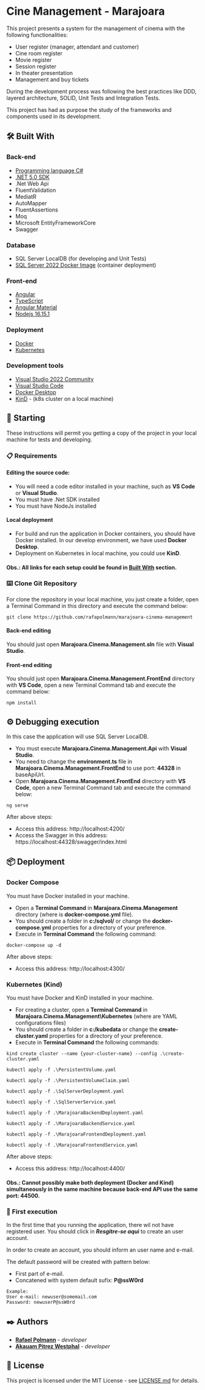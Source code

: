 # Cine Management - Marajoara

This project presents a system for the management of cinema with the following functionalities:
* User register (manager, attendant and customer)
* Cine room register
* Movie register
* Session register
* In theater presentation
* Management and buy tickets

During the development process was following the best practices like DDD, layered architecture, SOLID, Unit Tests and Integration Tests.

This project has had as purpose the study of the frameworks and components used in its development.

## 🛠️ Built With

### Back-end
* [Programming language C#](https://dotnet.microsoft.com/en-us/learn/csharp)
* [.NET 5.0 SDK](https://dotnet.microsoft.com/en-us/download/dotnet/5.0)
* .Net Web Api
* FluentValidation
* MediatR
* AutoMapper
* FluentAssertions
* Moq
* Microsoft EntityFrameworkCore
* Swagger

### Database
* SQL Server LocalDB (for developing and Unit Tests)
* [SQL Server 2022 Docker Image](https://hub.docker.com/_/microsoft-mssql-server) (container deployment)

### Front-end

* [Angular](https://angular.io/start)
* [TypeScript](https://www.typescriptlang.org/)
* [Angular Material](https://material.angular.io/)
* [Nodejs 16.15.1](https://nodejs.org/)

### Deployment
* [Docker](https://docs.docker.com/)
* [Kubernetes](https://kubernetes.io/)

### Development tools
* [Visual Studio 2022 Community](https://visualstudio.microsoft.com/pt-br/vs/community/)
* [Visual Studio Code](https://code.visualstudio.com/)
* [Docker Desktop](https://www.docker.com/products/docker-desktop/)
* [KinD](https://kind.sigs.k8s.io/) - (k8s cluster on a local machine)


## 🚀 Starting

These instructions will permit you getting a copy of the project in your local machine for tests and developing. 

### 📋 Requirements

#### Editing the source code:
* You will need a code editor installed in your machine, such as **VS Code** or **Visual Studio**.
* You must have .Net SDK installed
* You must have NodeJs installed

#### Local deployment
* For build and run the application in Docker containers, you should have Docker installed. In our develop environment, we have used **Docker Desktop**.
* Deployment on Kubernetes in local machine, you could use **KinD**.


#### Obs.: All links for each setup could be found in **[Built With](https://github.com/rafapolmann/marajoara-cinema-management?readme=1#%EF%B8%8F-built-with)** section.


### ⌨️ Clone Git Repository

For clone the repository in your local machine, you just create a folder, open a Terminal Command in this directory and execute the command below:


```
git clone https://github.com/rafapolmann/marajoara-cinema-management
```

#### Back-end editing
You should just open **Marajoara.Cinema.Management.sln** file with **Visual Studio**.

#### Front-end editing
You should just open **Marajoara.Cinema.Management.FrontEnd** directory with **VS Code**, open a new Terminal Command tab and execute the command below:

```
npm install
```

## ⚙️ Debugging execution

In this case the application will use SQL Server LocalDB.
* You must execute **Marajoara.Cinema.Management.Api** with **Visual Studio**.
* You need to change the **environment.ts** file in **Marajoara.Cinema.Management.FrontEnd** to use port: **44328** in baseApiUrl.
* Open **Marajoara.Cinema.Management.FrontEnd** directory with **VS Code**, open a new Terminal Command tab and execute the command below:

```
ng serve
```
After above steps:
* Access this address: http://localhost:4200/
* Access the Swagger in this address: https://localhost:44328/swagger/index.html

## 📦 Deployment

### Docker Compose

You must have Docker installed in your machine.

* Open a **Terminal Command** in **Marajoara.Cinema.Management** directory (where is **docker-compose.yml** file).
* You should create a folder in **c:/sqlvol/** or change the **docker-compose.yml** properties for a directory of your preference.
* Execute in **Terminal Command** the following command:

```
docker-compose up -d
```
After above steps:
* Access this address: http://localhost:4300/

### Kubernetes (Kind)

You must have Docker and KinD installed in your machine.

* For creating a cluster, open a **Terminal Command** in **Marajoara.Cinema.Management\Kubernetes** (where are YAML configurations files)
* You should create a folder in **c:/kubedata** or change the **create-cluster.yaml** properties for a directory of your preference.
* Execute in **Terminal Command** the following commands:

```
kind create cluster --name {your-cluster-name} --config .\create-cluster.yaml
```
```
kubectl apply -f .\PersistentVolume.yaml
```
```
kubectl apply -f .\PersistentVolumeClaim.yaml
```
```
kubectl apply -f .\SqlServerDeployment.yaml
```
```
kubectl apply -f .\SqlServerService.yaml
```
```
kubectl apply -f .\MarajoaraBackendDeployment.yaml
```
```
kubectl apply -f .\MarajoaraBackendService.yaml
```
```
kubectl apply -f .\MarajoaraFrontendDeployment.yaml
```
```
kubectl apply -f .\MarajoaraFrontendService.yaml
```

After above steps:
* Access this address: http://localhost:4400/

#### Obs.: Cannot possibly make both deployment (Docker and Kind) simultaneously in the same machine because back-end API use the same port: 44500.

### 🔩 First execution

In the first time that you running the application, there wil not have registered user. You should click in ***Resgitre-se aqui*** to create an user account.

In order to create an account, you should inform an user name and e-mail. 

The default password will be created with pattern below:

* First part of e-mail.
* Concatened with system default sufix: **P@ssW0rd**

```
Example:
User e-mail: newuser@somemail.com
Password: newuserP@ssW0rd
```

## ✒️ Authors

* [**Rafael Polmann**](https://github.com/rafapolmann) - *developer*
* [**Akauam Pitrez Westphal**](https://github.com/Akauam) - *developer*


## 📄 License

This project is licensed under the MIT License - see [LICENSE.md](https://github.com/rafapolmann/marajoara-cinema-management/LICENSE.md) for details.
